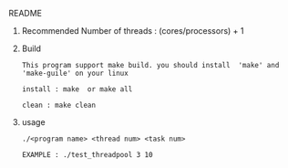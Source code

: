 README

1. Recommended Number of threads : (cores/processors) + 1

2. Build

	`This program support make build. you should install  'make' and 'make-guile' on your linux`

	`install : make  or make all`

	`clean : make clean`

3. usage

   `./<program name> <thread num> <task num>`

   `EXAMPLE : ./test_threadpool 3 10`
